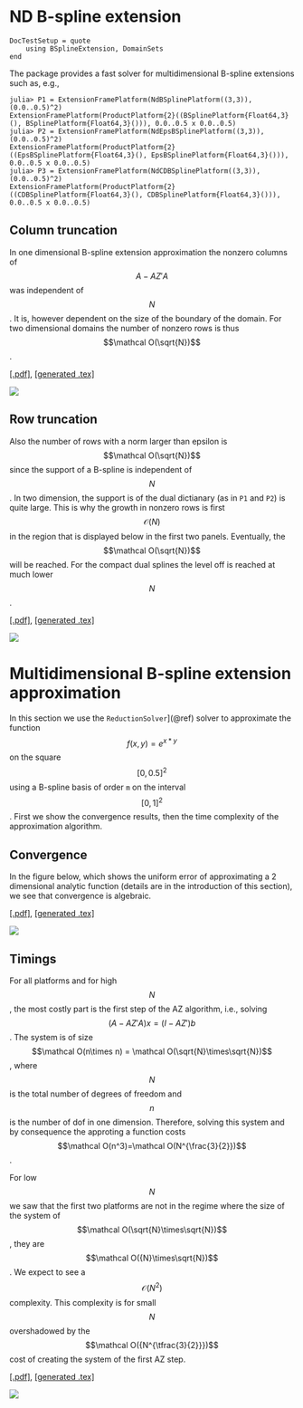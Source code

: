 # ND B-spline extension


```@meta
DocTestSetup = quote
    using BSplineExtension, DomainSets  
end
```

The package provides a fast solver for multidimensional B-spline extensions such as, e.g.,
```jldoctest Ndframe
julia> P1 = ExtensionFramePlatform(NdBSplinePlatform((3,3)),(0.0..0.5)^2)
ExtensionFramePlatform(ProductPlatform{2}((BSplinePlatform{Float64,3}(), BSplinePlatform{Float64,3}())), 0.0..0.5 x 0.0..0.5)
julia> P2 = ExtensionFramePlatform(NdEpsBSplinePlatform((3,3)),(0.0..0.5)^2)
ExtensionFramePlatform(ProductPlatform{2}((EpsBSplinePlatform{Float64,3}(), EpsBSplinePlatform{Float64,3}())), 0.0..0.5 x 0.0..0.5)
julia> P3 = ExtensionFramePlatform(NdCDBSplinePlatform((3,3)),(0.0..0.5)^2)
ExtensionFramePlatform(ProductPlatform{2}((CDBSplinePlatform{Float64,3}(), CDBSplinePlatform{Float64,3}())), 0.0..0.5 x 0.0..0.5)
```

## Column truncation
In one dimensional B-spline extension approximation the nonzero columns of $$A-AZ'A$$
was independent of $$N$$. It is, however dependent on the size of the boundary of the domain. For two dimensional domains the number of nonzero rows is thus $$\mathcal O(\sqrt{N})$$.


[\[.pdf\]](figs/2dtruncated_size_1.pdf), [\[generated .tex\]](figs/2dtruncated_size_1.tex)

![](figs/2dtruncated_size_1.svg)

## Row truncation
Also the number of rows with a norm larger than epsilon is $$\mathcal O(\sqrt{N})$$ since the support of a B-spline is independent of $$N$$. In two dimension, the support is of the dual dictianary (as in `P1` and `P2`) is quite large. This is why the growth in nonzero rows is first $$\mathcal O(N)$$ in the region that is displayed below in the first two panels. Eventually, the  $$\mathcal O(\sqrt{N})$$ will be reached. For the compact dual splines the level off is reached at much lower $$N$$.


[\[.pdf\]](figs/2dtruncated_size_2.pdf), [\[generated .tex\]](figs/2dtruncated_size_2.tex)

![](figs/2dtruncated_size_2.svg)

# Multidimensional B-spline extension approximation
In this section we use the `ReductionSolver`](@ref) solver to approximate
the function $$f(x,y)=e^{x*y}$$ on the square $$[0,0.5]^2$$ using a B-spline basis of order
`m` on the interval $$[0,1]^2$$. First we show the convergence results, then the time complexity
of the approximation algorithm.
## Convergence
In the figure below, which shows the uniform error of approximating a 2 dimensional analytic function (details are in the introduction of this section),
 we see that convergence is algebraic.



[\[.pdf\]](figs/2derrors.pdf), [\[generated .tex\]](figs/2derrors.tex)

![](figs/2derrors.svg)

## Timings
For all platforms and for high $$N$$, the most costly part is the first step of the AZ algorithm, i.e., solving $$(A-AZ'A)x=(I-AZ')b$$.
The system is of size $$\mathcal O(n\times n) = \mathcal O(\sqrt{N}\times\sqrt{N})$$, where $$N$$ is the total number of
degrees of freedom and $$n$$ is the number of dof in one dimension. Therefore, solving this system and by consequence the approting a function costs
$$\mathcal O(n^3)=\mathcal O(N^{\frac{3}{2}})$$.

For low $$N$$ we saw that the first two platforms are not in the regime where the size of the system of $$\mathcal O(\sqrt{N}\times\sqrt{N})$$, they are $$\mathcal O({N}\times\sqrt{N})$$. We expect to see a $$\mathcal O(N^{2})$$ complexity. This complexity
is for small $$N$$ overshadowed by the $$\mathcal O({N^{\tfrac{3}{2}}})$$ cost of creating the system of
the first AZ step.


[\[.pdf\]](figs/2dtimings.pdf), [\[generated .tex\]](figs/2dtimings.tex)

![](figs/2dtimings.svg)
